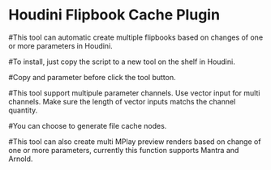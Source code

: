 # Houdini Flipbook Cache Plugin
#This tool can automatic create multiple flipbooks based on changes of one or more parameters in Houdini.

#To install, just copy the script to a new tool on the shelf in Houdini.

#Copy and parameter before click the tool button.

#This tool support multipule parameter channels. Use vector input for multi channels. Make sure the length of vector inputs matchs the channel quantity. 

#You can choose to generate file cache nodes. 

#This tool can also create multi MPlay preview renders based on change of one or more parameters, currently this function supports Mantra and Arnold.
